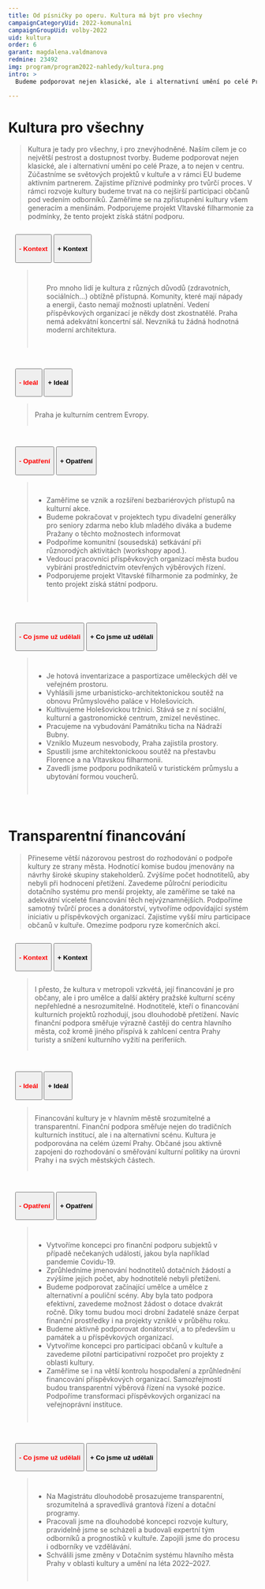 ```yaml
---
title: Od písničky po operu. Kultura má být pro všechny
campaignCategoryUid: 2022-komunalni
campaignGroupUid: volby-2022
uid: kultura
order: 6
garant: magdalena.valdmanova
redmine: 23492
img: program/program2022-nahledy/kultura.png
intro: >
  Budeme podporovat nejen klasické, ale i alternativní umění po celé Praze. Kultura má být totiž pestrá. A dostupná pro všechny, i pro ty znevýhodněné.

---
```


# Kultura pro všechny
>Kultura je tady pro všechny, i pro znevýhodněné. Naším cílem je co největší pestrost a dostupnost tvorby. Budeme podporovat nejen klasické, ale i alternativní umění po celé Praze, a to nejen v centru. Zúčastníme se světových projektů v kultuře a v rámci EU budeme aktivním partnerem. Zajistíme příznivé podmínky pro tvůrčí proces. V rámci rozvoje kultury budeme trvat na co nejširší participaci občanů pod vedením odborníků. Zaměříme se na zpřístupnění kultury všem generacím a menšinám. Podporujeme projekt Vltavské filharmonie za podmínky, že tento projekt získá státní podporu.

<div class="resenicko">
<button class="hide"><h4>- Kontext</h4></button>
<button class="show"><h4>+ Kontext</h4></button>

<div class="text">
<blockquote style="border:margin:1em;1px solid black;padding:1em">  
<ul>
Pro mnoho lidí je kultura z různých důvodů (zdravotních, sociálních...) obtížně přístupná. Komunity, které mají nápady a energii, často nemají možnosti uplatnění. Vedení příspěvkových organizací je někdy dost zkostnatělé. Praha nemá adekvátní koncertní sál. Nevzniká tu žádná hodnotná moderní architektura.
</ul>
</blockquote>
</div>
</div>

<div class="resenicko">
<button class="hide"><h4>- Ideál</h4></button>
<button class="show"><h4>+ Ideál</h4></button>

<div class="text">
<blockquote style="border:margin:1em;1px solid black;padding:1em">  
Praha je kulturním centrem Evropy.
</blockquote>
</div>
</div>

<div class="resenicko">
<button class="hide"><h4>- Opatření</h4></button>
<button class="show"><h4>+ Opatření </h4></button>

<div class="text">
<blockquote style="border:margin:1em;1px solid black;padding:1em">  
<ul>
<li> Zaměříme se vznik a rozšíření bezbariérových přístupů na kulturní akce.</li> 
<li> Budeme pokračovat v projektech typu divadelní generálky pro seniory zdarma nebo klub mladého diváka a budeme Pražany o těchto možnostech informovat</li>
<li> Podpoříme komunitní (sousedská) setkávání při různorodých aktivitách (workshopy apod.).</li>
<li> Vedoucí pracovníci příspěvkových organizací města budou vybíráni prostřednictvím otevřených výběrových řízení.</li>
<li> Podporujeme projekt Vltavské filharmonie za podmínky, že tento projekt získá státní podporu.</li>
</ul>
</blockquote>
</div>
</div>

<div class="resenicko">
<button class="hide"><h4>- Co jsme už udělali</h4></button>
<button class="show"><h4>+ Co jsme už udělali</h4></button>

<div class="text">
<blockquote style="border:margin:1em;1px solid black;padding:1em">  
<ul>
<li> Je hotová inventarizace a pasportizace uměleckých děl ve veřejném prostoru.</li>
<li> Vyhlásili jsme urbanisticko-architektonickou soutěž na obnovu Průmyslového paláce v Holešovicích.</li>
<li> Kultivujeme Holešovickou tržnici. Stává se z ní sociální, kulturní a gastronomické centrum, zmizel nevěstinec.</li>
<li> Pracujeme na vybudování Památníku ticha na Nádraží Bubny.</li>
<li> Vzniklo Muzeum nesvobody, Praha zajistila prostory.</li>
<li> Spustili jsme architektonickoou soutěž na přestavbu Florence a na Vltavskou filharmonii.</li>
<li> Zavedli jsme podporu podnikatelů v turistickém průmyslu a ubytování formou voucherů.</li>
</ul>
</blockquote>
</div>
</div>

# Transparentní financování
>Přineseme větší názorovou pestrost do rozhodování o podpoře kultury ze strany města. Hodnotící komise budou jmenovány na návrhy široké skupiny stakeholderů. Zvýšíme počet hodnotitelů, aby nebyli při hodnocení přetížení. Zavedeme půlroční periodicitu dotačního systému pro menší projekty, ale zaměříme se také na adekvátní víceleté financování těch nejvýznamnějších. Podpoříme samotný tvůrčí proces a donátorství, vytvoříme odpovídající systém iniciativ u příspěvkových organizací. Zajistíme vyšší míru participace občanů v kultuře. Omezíme podporu ryze komerčních akcí.

<div class="resenicko">
<button class="hide"><h4>- Kontext</h4></button>
<button class="show"><h4>+ Kontext</h4></button>

<div class="text">
<blockquote style="border:margin:1em;1px solid black;padding:1em">  
I přesto, že kultura v metropoli vzkvétá, její financování je pro občany, ale i pro umělce a další aktéry pražské kulturní scény nepřehledné a nesrozumitelné. Hodnotitelé, kteří o financování kulturních projektů rozhodují, jsou dlouhodobě přetížení. Navíc finanční podpora směřuje výrazně častěji do centra hlavního města, což kromě jiného přispívá k zahlcení centra Prahy turisty a snížení kulturního vyžití na periferiích.
</blockquote>
</div>
</div>

<div class="resenicko">
<button class="hide"><h4>- Ideál</h4></button>
<button class="show"><h4>+ Ideál</h4></button>

<div class="text">
<blockquote style="border:margin:1em;1px solid black;padding:1em">  
Financování kultury je v hlavním městě srozumitelné a transparentní. Finanční podpora směřuje nejen do tradičních kulturních institucí, ale i na alternativní scénu. Kultura je podporována na celém území Prahy. Občané jsou aktivně zapojeni do rozhodování o směřování kulturní politiky na úrovni Prahy i na svých městských částech.
</blockquote>
</div>
</div>

<div class="resenicko">
<button class="hide"><h4>- Opatření</h4></button>
<button class="show"><h4>+ Opatření </h4></button>

<div class="text">
<blockquote style="border:margin:1em;1px solid black;padding:1em">  
<ul>
<li> Vytvoříme koncepci pro finanční podporu subjektů v případě nečekaných událostí, jakou byla například pandemie Covidu-19.</li> 
<li> Zprůhledníme jmenování hodnotitelů dotačních žádostí a zvýšíme jejich počet, aby hodnotitelé nebyli přetíženi.</li>
<li> Budeme podporovat začínající umělce a umělce z alternativní a pouliční scény. Aby byla tato podpora efektivní, zavedeme možnost žádost o dotace dvakrát ročně. Díky tomu budou moci drobní žadatelé snáze čerpat finanční prostředky i na projekty vzniklé v průběhu roku.</li>
<li> Budeme aktivně podporovat donátorství, a to především u památek a u příspěvkových organizací.</li>
<li> Vytvoříme koncepci pro participaci občanů v kultuře a zavedeme pilotní participativní rozpočet pro projekty z oblasti kultury.</li>
<li> Zaměříme se i na větší kontrolu hospodaření a zprůhlednění financování příspěvkových organizací. Samozřejmostí budou transparentní výběrová řízení na vysoké pozice. Podpoříme transformaci příspěvkových organizací na veřejnoprávní instituce.</li>
</ul>
</blockquote>
</div>
</div>

<div class="resenicko">
<button class="hide"><h4>- Co jsme už udělali</h4></button>
<button class="show"><h4>+ Co jsme už udělali</h4></button>

<div class="text">
<blockquote style="border:margin:1em;1px solid black;padding:1em">  
<ul>
<li> Na Magistrátu dlouhodobě prosazujeme transparentní, srozumitelná a spravedlivá grantová řízení a dotační programy.</li>
<li> Pracovali jsme na dlouhodobé koncepci rozvoje kultury, pravidelně jsme se scházeli a budovali expertní tým odborníků a prognostiků v kultuře. Zapojili jsme do procesu i odborníky ve vzdělávání.</li>
<li> Schválili jsme změny v Dotačním systému hlavního města Prahy v oblasti kultury a umění na léta 2022–2027.</li>
</ul>
</blockquote>
</div>
</div>

<style>
  .resenicko  button.hide { color: red; }
  .resenicko  button.show { color: gren; }  
  .resenicko { padding:1em; }  
</style>

<script type="text/javascript" src="https://ajax.googleapis.com/ajax/libs/jquery/1.7.2/jquery.min.js"></script>

<script>
$(document).ready(function(){
 $('.resenicko .hide').hide();
 $('.resenicko .text').hide();
  $(".resenicko .hide").click(function(){
    $(this).parent().children('.hide').hide();
    $(this).parent().children('.show').show();
    $(this).parent().children('.text').slideUp('normal;');;
  });
  $(".resenicko .show").click(function(){
    $(this).parent().children('.hide').show();
    $(this).parent().children('.show').hide();
    $(this).parent().children('.text').slideDown('normal;');;
  });
});
</script>

